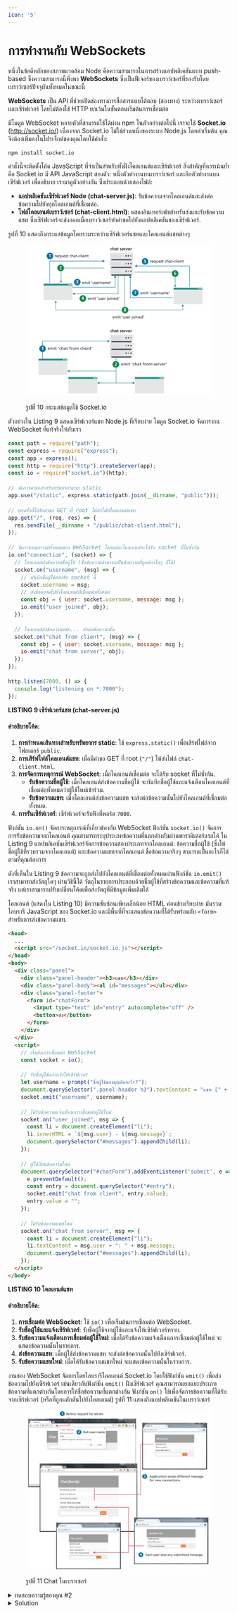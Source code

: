 ```yaml
---
icon: '5'
---
```


# การทำงานกับ WebSockets

หนึ่งในข้อดีหลักของสภาพแวดล้อม Node คือความสามารถในการสร้างแอปพลิเคชันแบบ push-based ซึ่งความสามารถนี้พึ่งพา **WebSockets** ซึ่งเป็นฟีเจอร์ของเบราว์เซอร์ที่รองรับโดยเบราว์เซอร์ปัจจุบันทั้งหมดในขณะนี้&#x20;

**WebSockets** เป็น API ที่ช่วยเปิดช่องทางการสื่อสารแบบโต้ตอบ (สองทาง) ระหว่างเบราว์เซอร์และเซิร์ฟเวอร์ โดยไม่ต้องใช้ HTTP ยกเว้นในขั้นตอนเริ่มต้นการเชื่อมต่อ

มีโมดูล WebSocket หลายตัวที่สามารถใช้ได้ผ่าน npm ในตัวอย่างต่อไปนี้ เราจะใช้ **Socket.io** (http://socket.io/) เนื่องจาก Socket.io ไม่ใช่ส่วนหนึ่งของระบบ Node.js โดยค่าเริ่มต้น คุณจึงต้องเพิ่มลงในโปรเจ็กต์ของคุณโดยใช้คำสั่ง:

```bash
npm install socket.io
```

คำสั่งนี้จะติดตั้งโค้ด JavaScript ที่จำเป็นสำหรับทั้งฝั่งไคลเอนต์และเซิร์ฟเวอร์ สิ่งสำคัญที่ควรเน้นย้ำคือ Socket.io มี API JavaScript สองตัว: หนึ่งตัวทำงานบนเบราว์เซอร์ และอีกตัวทำงานบนเซิร์ฟเวอร์ เพื่ออธิบาย เรามาดูตัวอย่างกัน ซึ่งประกอบด้วยสองไฟล์:

* **แอปพลิเคชันเซิร์ฟเวอร์ Node (chat-server.js)**: รับข้อความจากไคลเอนต์และส่งต่อข้อความไปยังทุกไคลเอนต์ที่เชื่อมต่อ.
* **ไฟล์ไคลเอนต์เบราว์เซอร์ (chat-client.html)**: แสดงอินเทอร์เฟซสำหรับส่งและรับข้อความแชท ซึ่งเซิร์ฟเวอร์จะส่งออกเมื่อเบราว์เซอร์ทำคำขอไปยังแอปพลิเคชันของเซิร์ฟเวอร์.

รูปที่ 10 แสดงถึงกระแสข้อมูลโดยรวมระหว่างเซิร์ฟเวอร์แชทและไคลเอนต์แชทต่างๆ&#x20;

<figure><img src="../.gitbook/assets/image (10).png" alt=""><figcaption><p>รูปที่ 10 กระแสข้อมูลใช้ Socket.io</p></figcaption></figure>



ตัวอย่างใน Listing 9 แสดงเซิร์ฟเวอร์แชท Node.js ที่เรียบง่าย โมดูล Socket.io จัดการงาน WebSocket ที่แท้จริงให้กับเรา

```javascript
const path = require("path");
const express = require("express");
const app = express();
const http = require("http").createServer(app);
const io = require("socket.io")(http);

// จัดการคำขอสำหรับทรัพยากรแบบ static
app.use("/static", express.static(path.join(__dirname, "public")));

// ทุกครั้งที่ได้รับคำขอ GET ที่ root ให้ส่งไฟล์ไคลเอนต์แชท
app.get("/", (req, res) => {
  res.sendFile(__dirname + "/public/chat-client.html");
});

// จัดการเหตุการณ์ทั้งหมดของ WebSocket โดยแต่ละไคลเอนต์จะได้รับ socket ที่ไม่ซ้ำกัน
io.on("connection", (socket) => {
  // ไคลเอนต์ส่งข้อความชื่อผู้ใช้ (ชื่อข้อความสามารถเป็นข้อความที่ถูกต้องใดๆ ก็ได้)
  socket.on("username", (msg) => {
    // บันทึกชื่อผู้ใช้สำหรับ socket นี้
    socket.username = msg;
    // ส่งข้อความไปยังไคลเอนต์ที่เชื่อมต่อทั้งหมด
    const obj = { user: socket.username, message: msg };
    io.emit("user joined", obj);
  });

  // ไคลเอนต์ส่งข้อความแชท... ส่งต่อข้อความนั้น
  socket.on("chat from client", (msg) => {
    const obj = { user: socket.username, message: msg };
    io.emit("chat from server", obj);
  });
});

http.listen(7000, () => {
  console.log("listening on *:7000");
});
```

**LISTING 9 เซิร์ฟเวอร์แชท (chat-server.js)**

#### คำอธิบายโค้ด:

1. **การกำหนดเส้นทางสำหรับทรัพยากร static**: ใช้ `express.static()` เพื่อเสิร์ฟไฟล์จากโฟลเดอร์ `public`.
2. **การเสิร์ฟไฟล์ไคลเอนต์แชท**: เมื่อมีคำขอ GET ที่ root (`"/"`) ให้ส่งไฟล์ `chat-client.html`.
3. **การจัดการเหตุการณ์ WebSocket**: เมื่อไคลเอนต์เชื่อมต่อ จะได้รับ socket ที่ไม่ซ้ำกัน.
   * **รับข้อความชื่อผู้ใช้**: เมื่อไคลเอนต์ส่งข้อความชื่อผู้ใช้ จะบันทึกชื่อผู้ใช้และแจ้งเตือนไคลเอนต์ที่เชื่อมต่อทั้งหมดว่าผู้ใช้ใหม่เข้าร่วม.
   * **รับข้อความแชท**: เมื่อไคลเอนต์ส่งข้อความแชท จะส่งต่อข้อความนั้นไปยังไคลเอนต์ที่เชื่อมต่อทั้งหมด.
4. **การรันเซิร์ฟเวอร์**: เซิร์ฟเวอร์จะรับฟังที่พอร์ต `7000`.

ฟังก์ชัน `io.on()` จัดการเหตุการณ์ที่เกี่ยวข้องกับ WebSocket ฟังก์ชัน `socket.io()` จัดการการรับข้อความจากไคลเอนต์ คุณสามารถระบุประเภทข้อความที่แตกต่างกันผ่านพารามิเตอร์แรกได้ ใน Listing 9 แอปพลิเคชันเซิร์ฟเวอร์จัดการข้อความสองประเภทจากไคลเอนต์: ข้อความชื่อผู้ใช้ (ซึ่งให้ชื่อผู้ใช้ที่รวบรวมจากไคลเอนต์) และข้อความแชทจากไคลเอนต์ ชื่อข้อความจริงๆ สามารถเป็นอะไรก็ได้ตามที่คุณต้องการ

ดังที่เห็นใน Listing 9 ข้อความจะถูกส่งไปยังไคลเอนต์ที่เชื่อมต่อทั้งหมดผ่านฟังก์ชัน `io.emit()` เราสามารถส่งวัตถุใดๆ ผ่านวิธีนี้ได้ วัตถุในรายการประกอบด้วยชื่อผู้ใช้ที่สร้างข้อความและข้อความที่แท้จริง แต่เราสามารถปรับเปลี่ยนโค้ดเพื่อส่งวัตถุที่มีข้อมูลเพิ่มเติมได้

ไคลเอนต์ (แสดงใน Listing 10) มีความซับซ้อนเพียงเล็กน้อย HTML ค่อนข้างเรียบง่าย มันรวมไลบรารี JavaScript ของ Socket.io และมีพื้นที่ที่จะแสดงข้อความที่ได้รับพร้อมกับ `<form>` สำหรับการส่งข้อความแชท.

```html
<head>
  ...
  <script src="/socket.io/socket.io.js"></script>
</head>
<body>
  <div class="panel">
    <div class="panel-header"><h3>แชท</h3></div>
    <div class="panel-body"><ul id="messages"></ul></div>
    <div class="panel-footer">
      <form id="chatForm">
        <input type="text" id="entry" autocomplete="off" />
        <button>ส่ง</button>
      </form>
    </div>
  </div>
  <script>
    // เริ่มต้นการเชื่อมต่อ WebSocket
    const socket = io();
    
    // รับชื่อผู้ใช้แล้วแจ้งให้เซิร์ฟเวอร์
    let username = prompt("ชื่อผู้ใช้ของคุณคืออะไร?");
    document.querySelector(".panel-header h3").textContent = "แชท [" + username + "]";
    socket.emit("username", username);

    // ได้รับข้อความแจ้งเตือนการเชื่อมต่อผู้ใช้ใหม่
    socket.on("user joined", msg => {
      const li = document.createElement("li");
      li.innerHTML = `${msg.user} - ${msg.message}`;
      document.querySelector("#messages").appendChild(li);
    });

    // ผู้ใช้ป้อนข้อความใหม่
    document.querySelector("#chatForm").addEventListener('submit', e => {
      e.preventDefault();
      const entry = document.querySelector("#entry");
      socket.emit("chat from client", entry.value);
      entry.value = "";
    });

    // ได้รับข้อความแชทใหม่
    socket.on("chat from server", msg => {
      const li = document.createElement("li");
      li.textContent = msg.user + ": " + msg.message;
      document.querySelector("#messages").appendChild(li);
    });
  </script>
</body>
```

**LISTING 10 ไคลเอนต์แชท**

#### คำอธิบายโค้ด:

1. **การเชื่อมต่อ WebSocket**: ใช้ `io()` เพื่อเริ่มต้นการเชื่อมต่อ WebSocket.
2. **รับชื่อผู้ใช้และแจ้งเซิร์ฟเวอร์**: รับชื่อผู้ใช้จากผู้ใช้และแจ้งให้เซิร์ฟเวอร์ทราบ.
3. **รับข้อความแจ้งเตือนการเชื่อมต่อผู้ใช้ใหม่**: เมื่อได้รับข้อความแจ้งเตือนการเชื่อมต่อผู้ใช้ใหม่ จะแสดงข้อความนั้นในรายการ.
4. **ส่งข้อความแชท**: เมื่อผู้ใช้ส่งข้อความแชท จะส่งต่อข้อความนั้นไปยังเซิร์ฟเวอร์.
5. **รับข้อความแชทใหม่**: เมื่อได้รับข้อความแชทใหม่ จะแสดงข้อความนั้นในรายการ.



งานของ WebSocket จัดการโดยไลบรารีไคลเอนต์ Socket.io โดยใช้ฟังก์ชัน `emit()` เพื่อส่งข้อความไปยังเซิร์ฟเวอร์ เช่นเดียวกับฟังก์ชัน `emit()` ฝั่งเซิร์ฟเวอร์ คุณสามารถแยกแยะประเภทข้อความที่แตกต่างกันโดยการให้ชื่อข้อความที่แตกต่างกัน ฟังก์ชัน `on()` ใช้เพื่อจัดการข้อความที่ได้รับจากเซิร์ฟเวอร์ (หรือที่ถูกผลักดันไปยังไคลเอนต์) รูปที่ 11 แสดงถึงแอปพลิเคชันในเบราว์เซอร์

<figure><img src="../.gitbook/assets/image (11).png" alt=""><figcaption><p>รูปที่ 11 Chat ในเบราเซอร์</p></figcaption></figure>





<details>

<summary>ทดสอบความรู้ของคุณ #2</summary>

ขยายเซิร์ฟเวอร์แชทและไคลเอนต์ใน Listings 9 และ 10 ดังนี้:

1. **เพิ่มปุ่ม Leave ในไคลเอนต์แชท**: เพิ่มปุ่ม "Leave" ในไคลเอนต์แชท และเพิ่มแฮนด์เลอร์สำหรับปุ่มนี้เพื่อส่งข้อความ 'client left' ไปยังเซิร์ฟเวอร์ โดยข้อความนี้ควรรวมชื่อผู้ใช้ด้วย.
2. **เพิ่มแฮนด์เลอร์ในเซิร์ฟเวอร์แชทสำหรับข้อความ 'client left'**: เพิ่มแฮนด์เลอร์ในเซิร์ฟเวอร์แชทเพื่อรับข้อความ 'client left' และส่งข้อความ 'user has left' ไปยังไคลเอนต์ทั้งหมด ข้อความนี้ควรรวมชื่อผู้ใช้ด้วย.
3. **เพิ่มแฮนด์เลอร์ในไคลเอนต์แชทสำหรับข้อความ 'user has left'**: เพิ่มแฮนด์เลอร์ในไคลเอนต์แชทเพื่อรับข้อความ 'user has left' และแสดงข้อความที่เหมาะสมในรายการ `<ul>` ของข้อความ.

</details>



<details>

<summary>Solution</summary>

ทดสอบความรู้ของคุณ #2

ขยายเซิร์ฟเวอร์แชทและไคลเอนต์ใน Listings 9 และ 10 ดังนี้:

1. **เพิ่มปุ่ม Leave ในไคลเอนต์แชท**: เพิ่มปุ่ม "Leave" ในไคลเอนต์แชท และเพิ่มแฮนด์เลอร์สำหรับปุ่มนี้เพื่อส่งข้อความ 'client left' ไปยังเซิร์ฟเวอร์ โดยข้อความนี้ควรรวมชื่อผู้ใช้ด้วย.
2. **เพิ่มแฮนด์เลอร์ในเซิร์ฟเวอร์แชทสำหรับข้อความ 'client left'**: เพิ่มแฮนด์เลอร์ในเซิร์ฟเวอร์แชทเพื่อรับข้อความ 'client left' และส่งข้อความ 'user has left' ไปยังไคลเอนต์ทั้งหมด ข้อความนี้ควรรวมชื่อผู้ใช้ด้วย.
3. **เพิ่มแฮนด์เลอร์ในไคลเอนต์แชทสำหรับข้อความ 'user has left'**: เพิ่มแฮนด์เลอร์ในไคลเอนต์แชทเพื่อรับข้อความ 'user has left' และแสดงข้อความที่เหมาะสมในรายการ `<ul>` ของข้อความ.

#### ตัวอย่างโค้ดที่แก้ไข:

**เซิร์ฟเวอร์แชท (chat-server.js):**

```javascript
// ...

io.on("connection", (socket) => {
  // ...

  // รับข้อความ 'client left'
  socket.on("client left", (username) => {
    // ส่งข้อความ 'user has left' ไปยังไคลเอนต์ทั้งหมด
    const obj = { user: username, message: "has left the chat" };
    io.emit("user has left", obj);
  });

  // ...
});
```

**ไคลเอนต์แชท (chat-client.html):**

```html
<!-- เพิ่มปุ่ม Leave -->
<div class="panel-footer">
  <form id="chatForm">
    <input type="text" id="entry" autocomplete="off" />
    <button>ส่ง</button>
  </form>
  <button id="leaveButton">ออกจากแชท</button>
</div>

<script>
  // ...

  // แฮนด์เลอร์สำหรับปุ่ม Leave
  document.getElementById("leaveButton").addEventListener('click', () => {
    socket.emit("client left", username);
    // อาจปิดการเชื่อมต่อหรือทำการอื่นๆ ตามต้องการ
  });

  // รับข้อความ 'user has left'
  socket.on("user has left", msg => {
    const li = document.createElement("li");
    li.textContent = msg.user + " " + msg.message;
    document.querySelector("#messages").appendChild(li);
  });

  // ...
</script>
```

#### คำอธิบายโค้ด:

1. **การเพิ่มปุ่ม Leave และแฮนด์เลอร์**: เพิ่มปุ่ม "ออกจากแชท" และตั้งค่าแฮนด์เลอร์สำหรับปุ่มนี้เพื่อส่งข้อความ 'client left' ไปยังเซิร์ฟเวอร์พร้อมกับชื่อผู้ใช้.
2. **การเพิ่มแฮนด์เลอร์สำหรับ 'client left' ในเซิร์ฟเวอร์**: เพิ่มแฮนด์เลอร์ในเซิร์ฟเวอร์เพื่อรับข้อความ 'client left' และส่งข้อความ 'user has left' ไปยังไคลเอนต์ทั้งหมดพร้อมกับชื่อผู้ใช้.
3. **การเพิ่มแฮนด์เลอร์สำหรับ 'user has left' ในไคลเอนต์**: เพิ่มแฮนด์เลอร์ในไคลเอนต์เพื่อรับข้อความ 'user has left' และแสดงข้อความที่เหมาะสมในรายการข้อความ.

</details>
